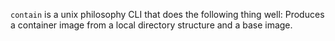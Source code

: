 
`contain` is a unix philosophy CLI that does the following thing well:
Produces a container image from a local directory structure and a base image.
